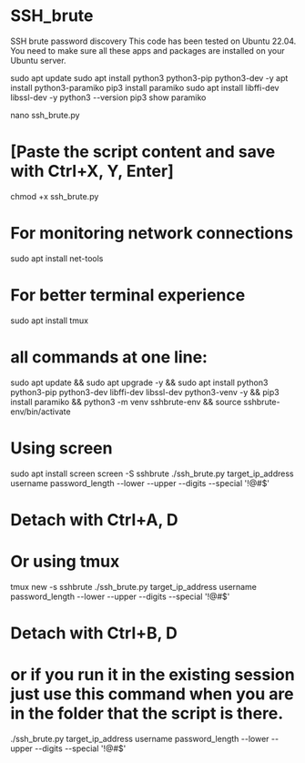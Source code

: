 # SSH_brute
SSH brute password discovery
This code has been tested on Ubuntu 22.04.
You need to make sure all these apps and packages are installed on your Ubuntu server.

sudo apt update
sudo apt install python3 python3-pip python3-dev -y
apt install python3-paramiko
pip3 install paramiko
sudo apt install libffi-dev libssl-dev -y
python3 --version
pip3 show paramiko

nano ssh_brute.py
# [Paste the script content and save with Ctrl+X, Y, Enter]
chmod +x ssh_brute.py

# For monitoring network connections
sudo apt install net-tools
# For better terminal experience
sudo apt install tmux 

# all commands at one line:
sudo apt update && sudo apt upgrade -y && sudo apt install python3 python3-pip python3-dev libffi-dev libssl-dev python3-venv -y && pip3 install paramiko && python3 -m venv sshbrute-env && source sshbrute-env/bin/activate


# Using screen
sudo apt install screen
screen -S sshbrute
./ssh_brute.py target_ip_address username password_length --lower --upper --digits --special '!@#$'
# Detach with Ctrl+A, D

# Or using tmux
tmux new -s sshbrute
./ssh_brute.py target_ip_address username password_length --lower --upper --digits --special '!@#$'
# Detach with Ctrl+B, D

# or if you run it in the existing session just use this command when you are in the folder that the script is there.
./ssh_brute.py target_ip_address username password_length --lower --upper --digits --special '!@#$'
